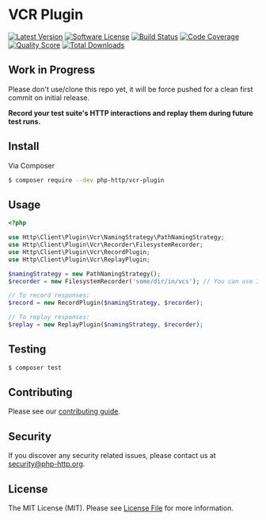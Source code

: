 # VCR Plugin

[![Latest Version](https://img.shields.io/github/release/php-http/vcr-plugin.svg?style=flat-square)](https://github.com/php-http/vcr-plugin/releases)
[![Software License](https://img.shields.io/badge/license-MIT-brightgreen.svg?style=flat-square)](LICENSE)
[![Build Status](https://img.shields.io/travis/php-http/vcr-plugin.svg?style=flat-square)](https://travis-ci.org/php-http/vcr-plugin)
[![Code Coverage](https://img.shields.io/scrutinizer/coverage/g/php-http/vcr-plugin.svg?style=flat-square)](https://scrutinizer-ci.com/g/php-http/vcr-plugin)
[![Quality Score](https://img.shields.io/scrutinizer/g/php-http/vcr-plugin.svg?style=flat-square)](https://scrutinizer-ci.com/g/php-http/vcr-plugin)
[![Total Downloads](https://img.shields.io/packagist/dt/php-http/vcr-plugin.svg?style=flat-square)](https://packagist.org/packages/php-http/vcr-plugin)

## Work in Progress

Please don't use/clone this repo yet, it will be force pushed for a clean first commit on initial release.

**Record your test suite's HTTP interactions and replay them during future test runs.**

## Install

Via Composer

``` bash
$ composer require --dev php-http/vcr-plugin
```

## Usage

```php
<?php

use Http\Client\Plugin\Vcr\NamingStrategy\PathNamingStrategy;
use Http\Client\Plugin\Vcr\Recorder\FilesystemRecorder;
use Http\Client\Plugin\Vcr\RecordPlugin;
use Http\Client\Plugin\Vcr\ReplayPlugin;

$namingStrategy = new PathNamingStrategy();
$recorder = new FilesystemRecorder('some/dir/in/vcs'); // You can use InMemoryRecorder as well

// To record responses:
$record = new RecordPlugin($namingStrategy, $recorder);

// To replay responses:
$replay = new ReplayPlugin($namingStrategy, $recorder);
```

## Testing

``` bash
$ composer test
```


## Contributing

Please see our [contributing guide](http://docs.php-http.org/en/latest/development/contributing.html).


## Security

If you discover any security related issues, please contact us at [security@php-http.org](mailto:security@php-http.org).


## License

The MIT License (MIT). Please see [License File](LICENSE) for more information.
